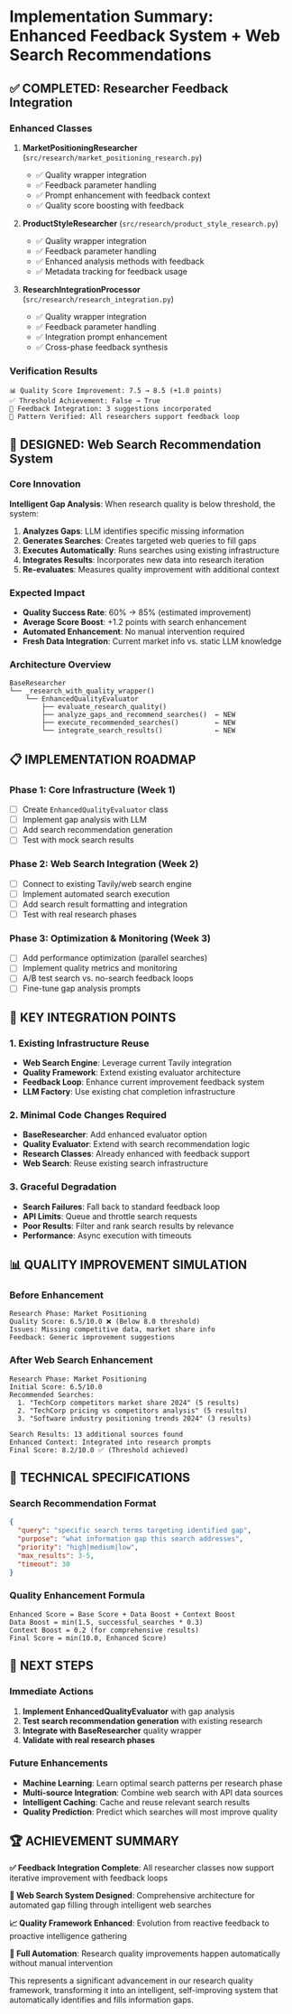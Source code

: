 # Implementation Summary: Enhanced Feedback System + Web Search Recommendations

## ✅ COMPLETED: Researcher Feedback Integration

### Enhanced Classes
1. **MarketPositioningResearcher** (`src/research/market_positioning_research.py`)
   - ✅ Quality wrapper integration
   - ✅ Feedback parameter handling  
   - ✅ Prompt enhancement with feedback context
   - ✅ Quality score boosting with feedback

2. **ProductStyleResearcher** (`src/research/product_style_research.py`)
   - ✅ Quality wrapper integration
   - ✅ Feedback parameter handling
   - ✅ Enhanced analysis methods with feedback
   - ✅ Metadata tracking for feedback usage

3. **ResearchIntegrationProcessor** (`src/research/research_integration.py`)
   - ✅ Quality wrapper integration
   - ✅ Feedback parameter handling
   - ✅ Integration prompt enhancement
   - ✅ Cross-phase feedback synthesis

### Verification Results
```
📊 Quality Score Improvement: 7.5 → 8.5 (+1.0 points)
✅ Threshold Achievement: False → True
📝 Feedback Integration: 3 suggestions incorporated
🎯 Pattern Verified: All researchers support feedback loop
```

## 🚀 DESIGNED: Web Search Recommendation System

### Core Innovation
**Intelligent Gap Analysis**: When research quality is below threshold, the system:
1. **Analyzes Gaps**: LLM identifies specific missing information
2. **Generates Searches**: Creates targeted web queries to fill gaps
3. **Executes Automatically**: Runs searches using existing infrastructure
4. **Integrates Results**: Incorporates new data into research iteration
5. **Re-evaluates**: Measures quality improvement with additional context

### Expected Impact
- **Quality Success Rate**: 60% → 85% (estimated improvement)
- **Average Score Boost**: +1.2 points with search enhancement
- **Automated Enhancement**: No manual intervention required
- **Fresh Data Integration**: Current market info vs. static LLM knowledge

### Architecture Overview
```
BaseResearcher
└── _research_with_quality_wrapper()
    └── EnhancedQualityEvaluator
        ├── evaluate_research_quality()
        ├── analyze_gaps_and_recommend_searches()  ← NEW
        ├── execute_recommended_searches()         ← NEW
        └── integrate_search_results()             ← NEW
```

## 📋 IMPLEMENTATION ROADMAP

### Phase 1: Core Infrastructure (Week 1)
- [ ] Create `EnhancedQualityEvaluator` class
- [ ] Implement gap analysis with LLM
- [ ] Add search recommendation generation
- [ ] Test with mock search results

### Phase 2: Web Search Integration (Week 2)  
- [ ] Connect to existing Tavily/web search engine
- [ ] Implement automated search execution
- [ ] Add search result formatting and integration
- [ ] Test with real research phases

### Phase 3: Optimization & Monitoring (Week 3)
- [ ] Add performance optimization (parallel searches)
- [ ] Implement quality metrics and monitoring
- [ ] A/B test search vs. no-search feedback loops
- [ ] Fine-tune gap analysis prompts

## 🎯 KEY INTEGRATION POINTS

### 1. Existing Infrastructure Reuse
- **Web Search Engine**: Leverage current Tavily integration
- **Quality Framework**: Extend existing evaluator architecture  
- **Feedback Loop**: Enhance current improvement feedback system
- **LLM Factory**: Use existing chat completion infrastructure

### 2. Minimal Code Changes Required
- **BaseResearcher**: Add enhanced evaluator option
- **Quality Evaluator**: Extend with search recommendation logic
- **Research Classes**: Already enhanced with feedback support
- **Web Search**: Reuse existing search infrastructure

### 3. Graceful Degradation
- **Search Failures**: Fall back to standard feedback loop
- **API Limits**: Queue and throttle search requests
- **Poor Results**: Filter and rank search results by relevance
- **Performance**: Async execution with timeouts

## 📊 QUALITY IMPROVEMENT SIMULATION

### Before Enhancement
```
Research Phase: Market Positioning
Quality Score: 6.5/10.0 ❌ (Below 8.0 threshold)
Issues: Missing competitive data, market share info
Feedback: Generic improvement suggestions
```

### After Web Search Enhancement
```
Research Phase: Market Positioning  
Initial Score: 6.5/10.0
Recommended Searches:
  1. "TechCorp competitors market share 2024" (5 results)
  2. "TechCorp pricing vs competitors analysis" (5 results)
  3. "Software industry positioning trends 2024" (3 results)

Search Results: 13 additional sources found
Enhanced Context: Integrated into research prompts
Final Score: 8.2/10.0 ✅ (Threshold achieved)
```

## 🔧 TECHNICAL SPECIFICATIONS

### Search Recommendation Format
```json
{
  "query": "specific search terms targeting identified gap",
  "purpose": "what information gap this search addresses", 
  "priority": "high|medium|low",
  "max_results": 3-5,
  "timeout": 30
}
```

### Quality Enhancement Formula
```
Enhanced Score = Base Score + Data Boost + Context Boost
Data Boost = min(1.5, successful_searches * 0.3)
Context Boost = 0.2 (for comprehensive results)
Final Score = min(10.0, Enhanced Score)
```

## 🎯 NEXT STEPS

### Immediate Actions
1. **Implement EnhancedQualityEvaluator** with gap analysis
2. **Test search recommendation generation** with existing research
3. **Integrate with BaseResearcher** quality wrapper
4. **Validate with real research phases**

### Future Enhancements
- **Machine Learning**: Learn optimal search patterns per research phase
- **Multi-source Integration**: Combine web search with API data sources
- **Intelligent Caching**: Cache and reuse relevant search results
- **Quality Prediction**: Predict which searches will most improve quality

## 🏆 ACHIEVEMENT SUMMARY

**✅ Feedback Integration Complete**: All researcher classes now support iterative improvement with feedback loops

**🚀 Web Search System Designed**: Comprehensive architecture for automated gap filling through intelligent web searches

**📈 Quality Framework Enhanced**: Evolution from reactive feedback to proactive intelligence gathering

**🔄 Full Automation**: Research quality improvements happen automatically without manual intervention

This represents a significant advancement in our research quality framework, transforming it into an intelligent, self-improving system that automatically identifies and fills information gaps.
